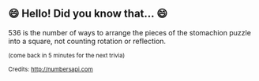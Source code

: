 ## :smile: Hello! Did you know that... :smile:
536 is the number of ways to arrange the pieces of the stomachion puzzle into a square, not counting rotation or reflection.

<sup>(come back in 5 minutes for the next trivia)</sup>


<sup>Credits: http://numbersapi.com</sup>
